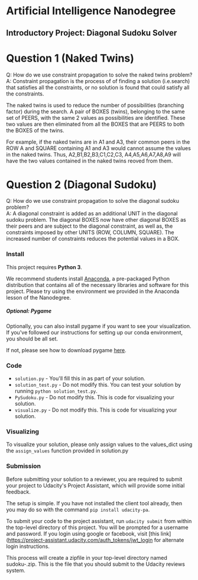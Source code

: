# Artificial Intelligence Nanodegree
## Introductory Project: Diagonal Sudoku Solver

# Question 1 (Naked Twins)
Q: How do we use constraint propagation to solve the naked twins problem?  
A: Constraint propagation is the process of of finding a solution (i.e.search) that satisfies all the constraints,
or no solution is found that could satisfy all the constraints.

The naked twins is used to reduce the number of possibilities (branching factor) during the search.
A pair of BOXES (twins), belonging to the same set of PEERS, with the same 2 values as possibilities are identified.
These two values are then eliminated from all the BOXES that are PEERS to both the BOXES of the twins.

For example, if the naked twins are in A1 and A3, their common peers in the ROW A and SQUARE containing A1 and A3
would cannot assume the values in the naked twins. Thus, A2,B1,B2,B3,C1,C2,C3, A4,A5,A6,A7,A8,A9 will have the two values
contained in the naked twins reoved from them.


# Question 2 (Diagonal Sudoku)
Q: How do we use constraint propagation to solve the diagonal sudoku problem?  
A: A diagonal constraint is added as an additional UNIT in the diagonal sudoku problem.
The diagonal BOXES now have other diagonal BOXES as their peers
and are subject to the diagonal constraint, as well as, the constraints imposed by other UNITS (ROW, COLUMN, SQUARE).
The increased number of constraints reduces the potential values in a BOX.



### Install

This project requires **Python 3**.

We recommend students install [Anaconda](https://www.continuum.io/downloads), a pre-packaged Python distribution that contains all of the necessary libraries and software for this project. 
Please try using the environment we provided in the Anaconda lesson of the Nanodegree.

##### Optional: Pygame

Optionally, you can also install pygame if you want to see your visualization. If you've followed our instructions for setting up our conda environment, you should be all set.

If not, please see how to download pygame [here](http://www.pygame.org/download.shtml).

### Code

* `solution.py` - You'll fill this in as part of your solution.
* `solution_test.py` - Do not modify this. You can test your solution by running `python solution_test.py`.
* `PySudoku.py` - Do not modify this. This is code for visualizing your solution.
* `visualize.py` - Do not modify this. This is code for visualizing your solution.

### Visualizing

To visualize your solution, please only assign values to the values_dict using the ```assign_values``` function provided in solution.py

### Submission
Before submitting your solution to a reviewer, you are required to submit your project to Udacity's Project Assistant, which will provide some initial feedback.  

The setup is simple.  If you have not installed the client tool already, then you may do so with the command `pip install udacity-pa`.  

To submit your code to the project assistant, run `udacity submit` from within the top-level directory of this project.  You will be prompted for a username and password.  If you login using google or facebook, visit [this link](https://project-assistant.udacity.com/auth_tokens/jwt_login for alternate login instructions.

This process will create a zipfile in your top-level directory named sudoku-<id>.zip.  This is the file that you should submit to the Udacity reviews system.

